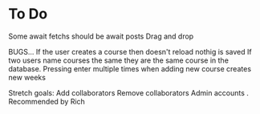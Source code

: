 # To Do
Some await fetchs should be await posts
Drag and drop


BUGS...
If the user creates a course then doesn't reload nothig is  saved
If two users name courses the same they are the same course in the database.
Pressing enter multiple times when adding new course creates new weeks


Stretch goals:
Add collaborators
Remove collaborators
Admin accounts . Recommended by Rich
